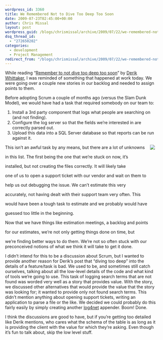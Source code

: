 ```yaml
---
wordpress_id: 3360
title: We Remembered Not to Dive Too Deep Too Soon
date: 2009-07-23T02:45:00+00:00
author: Chris Missal
layout: post
wordpress_guid: /blogs/chrismissal/archive/2009/07/22/we-remembered-not-to-dive-too-deep-too-soon.aspx
dsq_thread_id:
  - "272650202"
categories:
  - development
  - Project Management
redirect_from: "/blogs/chrismissal/archive/2009/07/22/we-remembered-not-to-dive-too-deep-too-soon.aspx/"
---
```

While reading &#8220;[Remember to not dive too deep too soon](http://devlicio.us/blogs/derik_whittaker/archive/2009/07/22/remember-to-not-dive-too-deep-too-soon.aspx)&#8221; by [Derik Whittaker](http://devlicio.us/blogs/derik_whittaker/default.aspx), I was reminded of something that happened at work today. We were going over a couple new stories in our backlog and needed to assign points to them.

Before adopting Scrum a couple of months ago (versus the Slam Dunk Model), we would have had a task that required somebody on our team to:

  1. Install a 3rd party component that logs what people are searching on (and not finding).
  2. Configure the log server so that the fields we&#8217;re interested in are correctly parsed out.
  3. Upload this data into a SQL Server database so that reports can be run against it.

<img style="float: right;margin-left: 10px;margin-right: 10px" src="//lostechies.com/chrismissal/files/2011/03/waterfall_quebec.jpg" />

This isn&#8217;t an awful task by any means, but there are a lot of unknowns
  
in this list. The first being the one that we&#8217;re stuck on now, it&#8217;s
  
installed, but not creating the files correctly. It will likely take
  
one of us to open a support ticket with our vendor and wait on them to
  
help us out debugging the issue. We can&#8217;t estimate this very
  
accurately, not having dealt with their support team very often. This
  
would have been a tough task to estimate and we probably would have
  
guessed too little in the beginning.

Now that we have things like estimation meetings, a backlog and points
  
for our estimates, we&#8217;re not only getting things done on time, but
  
we&#8217;re finding better ways to do them. We&#8217;re not so often stuck with our preconceived notions of what we think it will take to get it done.

I didn&#8217;t intend for this to be a discussion about Scrum, but I wanted to provide another reason for Derik&#8217;s post that &#8220;diving too deep&#8221; into the details of a feature/task is bad. We used to be, and sometimes still catch ourselves, talking about all the low-level details of the code and what kind of tools we&#8217;re going to use. This task of logging search terms that are not found was worded very well as a story that provides value. With the story, we discussed other alternatives that would provide the value that the story was looking for; it wanted to provide only not found search terms. This didn&#8217;t mention anything about opening support tickets, writing an application to parse a file or the like. We decided we could probably do this fairly easily by simply creating another [log4net](http://logging.apache.org/log4net/) appender. Boom! Done.

I think the discussions are good to have, but if you&#8217;re getting too detailed like Derik mentions, who cares what the schema of the table is as long as it is providing the client with the value for which they&#8217;re asking. Even though it&#8217;s fun to talk about, skip the low level stuff.